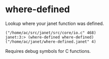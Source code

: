 # where-defined

Lookup where your janet function was defined.

```
("/home/ac/src/janet/src/core/io.c" 468)
janet:3:> (where-defined where-defined)
("/home/ac/janet/where-defined.janet" 4)
```

Requires debug symbols for C functions.